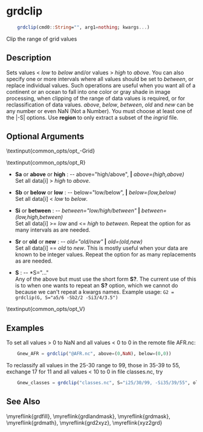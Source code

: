 # grdclip

```julia
	grdclip(cmd0::String="", arg1=nothing; kwargs...)
```

Clip the range of grid values

Description
-----------

Sets values < *low* to *below* and/or values > *high* to
*above*. You can also specify one or more intervals where all values should be
set to *between*, or replace individual values. Such operations are useful
when you want all of a continent or an ocean to fall
into one color or gray shade in image processing, when clipping of the
range of data values is required, or for reclassification of data values.
*above*, *below*, *between*, *old* and *new* can be any number or even NaN
(Not a Number). You must choose at least one of the |-S| options. Use
**region** to only extract a subset of the *ingrid* file.

Optional Arguments
------------------

\textinput{common_opts/opt_-Grid}

\textinput{common_opts/opt_R}

- **Sa** or **above** or **high** : -- above="high/above", **|** *above=(high,above)*\
    Set all data[i] > *high* to *above*.

- **Sb** or **below** or **low** : -- below="low/below", **|** *below=(low,below)*\
    Set all data[i] < *low* to *below*.

- **Si** or **between** : -- *between="low/high/between"* **|** *between=(low,high,between)*\
    Set all data[i] >= *low* and <= *high* to *between*.
    Repeat the option for as many intervals as are needed.

- **Sr** or **old** or **new** : -- *old="old/new"* **|** *old=(old,new)*\
    Set all data[i] == *old* to *new*. This is mostly useful when your data are known to be integer values.
    Repeat the option for as many replacements as are needed.

- **S** : -- *S="..."\
    Any of the above but must use the short form **S?**. The current use of this is to when one wants
    to repeat an **S?** option, which we cannot do because we can't repeat a kwargs names.
    Example usage: `G2 = grdclip(G, S="a5/6 -Sb2/2 -Si3/4/3.5")`

\textinput{common_opts/opt_V}

Examples
--------

To set all values > 0 to NaN and all values < 0 to 0 in the remote file AFR.nc:

```julia
    Gnew_AFR = grdclip("@AFR.nc", above=(0,NaN), below=(0,0))
```

To reclassify all values in the 25-30 range to 99, those in 35-39 to 55,
exchange 17 for 11 and all values < 10 to 0 in file classes.nc, try

```julia
    Gnew_classes = grdclip("classes.nc", S="i25/30/99, -Si35/39/55", old=(17,11), between=(10,0))
```

See Also
--------

\myreflink{grdfill},
\myreflink{grdlandmask},
\myreflink{grdmask}, \myreflink{grdmath},
\myreflink{grd2xyz}, \myreflink{xyz2grd}
